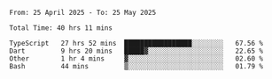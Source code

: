 <!--START_SECTION:waka-->

```abap
From: 25 April 2025 - To: 25 May 2025

Total Time: 40 hrs 11 mins

TypeScript   27 hrs 52 mins  █████████████████░░░░░░░░   67.56 %
Dart         9 hrs 20 mins   █████▓░░░░░░░░░░░░░░░░░░░   22.65 %
Other        1 hr 4 mins     ▓░░░░░░░░░░░░░░░░░░░░░░░░   02.60 %
Bash         44 mins         ▒░░░░░░░░░░░░░░░░░░░░░░░░   01.79 %
```

<!--END_SECTION:waka-->
